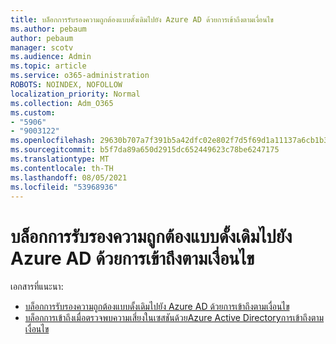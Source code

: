 ```yaml
---
title: บล็อกการรับรองความถูกต้องแบบดั้งเดิมไปยัง Azure AD ด้วยการเข้าถึงตามเงื่อนไข
ms.author: pebaum
author: pebaum
manager: scotv
ms.audience: Admin
ms.topic: article
ms.service: o365-administration
ROBOTS: NOINDEX, NOFOLLOW
localization_priority: Normal
ms.collection: Adm_O365
ms.custom:
- "5906"
- "9003122"
ms.openlocfilehash: 29630b707a7f391b5a42dfc02e802f7d5f69d1a11137a6cb1b3413aa7e35ec3c
ms.sourcegitcommit: b5f7da89a650d2915dc652449623c78be6247175
ms.translationtype: MT
ms.contentlocale: th-TH
ms.lasthandoff: 08/05/2021
ms.locfileid: "53968936"
---
```

# <a name="block-legacy-authentication-to-azure-ad-with-conditional-access"></a>บล็อกการรับรองความถูกต้องแบบดั้งเดิมไปยัง Azure AD ด้วยการเข้าถึงตามเงื่อนไข

เอกสารที่แนะนา:

- [บล็อกการรับรองความถูกต้องแบบดั้งเดิมไปยัง Azure AD ด้วยการเข้าถึงตามเงื่อนไข](https://docs.microsoft.com/azure/active-directory/conditional-access/block-legacy-authentication#next-steps)
- [บล็อกการเข้าถึงเมื่อตรวจพบความเสี่ยงในเซสชันด้วยAzure Active Directoryการเข้าถึงตามเงื่อนไข](https://docs.microsoft.com/azure/active-directory/conditional-access/app-sign-in-risk)